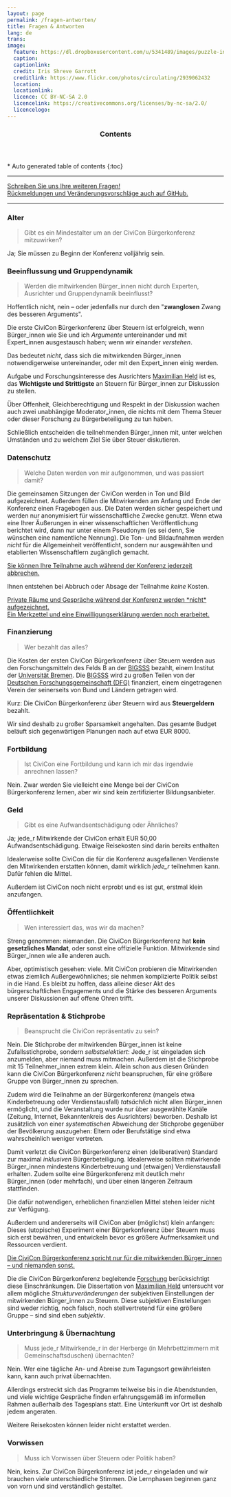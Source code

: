 ```yaml
---
layout: page
permalink: /fragen-antworten/
title: Fragen & Antworten
lang: de
trans:
image:
  feature: https://dl.dropboxusercontent.com/u/5341489/images/puzzle-incomplete_crop.jpg  
  caption:
  captionlink:
  credit: Iris Shreve Garrott
  creditlink: https://www.flickr.com/photos/circulating/2939062432
  location:
  locationlink:
  licence: CC BY-NC-SA 2.0
  licencelink: https://creativecommons.org/licenses/by-nc-sa/2.0/
  licencelogo:
---
```

<section id="table-of-contents" class="toc">
  <header>
    <h3>Contents</h3>
  </header>
<div id="drawer" markdown="1">
*  Auto generated table of contents
{:toc}
</div>
</section><!-- /#table-of-contents -->

---

<div markdown="0"><a href="/kontakt/" class="btn btn-success">Schreiben Sie uns Ihre weiteren Fragen!</a></div>

<div markdown="0"><a href="https://github.com/civicon/civicon.github.io/issues" class="btn btn-info">Rückmeldungen und Veränderungsvorschläge auch auf GitHub.</a></div>

---

### Alter

> Gibt es ein Mindestalter um an der CiviCon Bürgerkonferenz mitzuwirken?

Ja; Sie müssen zu Beginn der Konferenz volljährig sein.


### Beeinflussung und Gruppendynamik

> Werden die mitwirkenden Bürger_innen nicht durch Experten, Ausrichter und Gruppendynamik beeinflusst?

Hoffentlich nicht, nein – oder jedenfalls nur durch den "**zwanglosen** Zwang des besseren Arguments".

Die erste CiviCon Bürgerkonferenz über Steuern ist erfolgreich, wenn Bürger_innen wie Sie und ich *Argumente* untereinander und mit Expert_innen ausgestausch haben; wenn wir einander *verstehen*.

Das bedeutet *nicht*, dass sich die mitwirkenden Bürger_innen notwendigerweise untereinander, oder mit den Expert_innen einig werden.

Aufgabe und Forschungsinteresse des Ausrichters [Maximilian Held](http://www.maxheld.de) ist es, das **Wichtigste und Strittigste** an Steuern für Bürger_innen zur Diskussion zu stellen.

Über Offenheit, Gleichberechtigung und Respekt in der Diskussion wachen auch zwei unabhängige Moderator_innen, die nichts mit dem Thema Steuer oder dieser Forschung zu Bürgerbeteiligung zu tun haben.

Schließlich entscheiden die teilnehmenden Bürger_innen mit, unter welchen Umständen und zu welchem Ziel Sie über Steuer diskutieren.


### Datenschutz

> Welche Daten werden von mir aufgenommen, und was passiert damit?

Die gemeinsamen Sitzungen der CiviCon werden in Ton und Bild aufgezeichnet.
Außerdem füllen die Mitwirkenden am Anfang und Ende der Konferenz einen Fragebogen aus.
Die Daten werden sicher gespeichert und werden nur anonymisiert für wissenschaftliche Zwecke genutzt.
Wenn etwa eine Ihrer Äußerungen in einer wissenschaftlichen Veröffentlichung berichtet wird, dann nur unter einem Pseudonym (es sei denn, Sie wünschen eine namentliche Nennung).
Die Ton- und Bildaufnahmen werden *nicht* für die Allgemeinheit veröffentlicht, sondern nur ausgewählten und etablierten Wissenschaftlern zugänglich gemacht.

<div markdown="0"><a href="" class="btn btn-success">Sie können Ihre Teilnahme auch während der Konferenz jederzeit abbrechen.</a></div>

Ihnen entstehen bei Abbruch oder Absage der Teilnahme *keine* Kosten.

<div markdown="0"><a href="" class="btn btn-warning">Private Räume und Gespräche während der Konferenz werden *nicht* aufgezeichnet.</a></div>

<div markdown="0"><a href="" class="btn btn-info">Ein Merkzettel und eine Einwilligungserklärung werden noch erarbeitet.</a></div>


### Finanzierung

> Wer bezahlt das alles?

Die Kosten der ersten CiviCon Bürgerkonferenz über Steuern werden aus den Forschungsmitteln des Felds B an der [BIGSSS](http://www.bigsss-bremen.de) bezahlt, einem Institut der [Universität Bremen](http://www.uni-bremen.de).
Die [BIGSSS](http://www.bigsss-bremen.de) wird zu großen Teilen von der [Deutschen Forschungsgemeinschaft (DFG)](http://www.dfg.de) finanziert, einem eingetragenen Verein der seinerseits von Bund und Ländern getragen wird.

Kurz: Die CiviCon Bürgerkonferenz *über* Steuern wird aus **Steuergeldern** bezahlt.

Wir sind deshalb zu großer Sparsamkeit angehalten.
Das gesamte Budget beläuft sich gegenwärtigen Planungen nach auf etwa EUR 8000.


### Fortbildung

> Ist CiviCon eine Fortbildung und kann ich mir das irgendwie anrechnen lassen?

Nein.
Zwar werden Sie vielleicht eine Menge bei der CiviCon Bürgerkonferenz lernen, aber wir sind kein zertifizierter Bildungsanbieter.


### Geld

> Gibt es eine Aufwandsentschädigung oder Ähnliches?

Ja; jede_r Mitwirkende der CiviCon erhält EUR 50,00 Aufwandsentschädigung.
Etwaige Reisekosten sind darin bereits enthalten

Idealerweise sollte CiviCon die für die Konferenz ausgefallenen Verdienste den Mitwirkenden erstatten können, damit wirklich *jede_r* teilnehmen kann.
Dafür fehlen die Mittel.

Außerdem ist CiviCon noch nicht erprobt und es ist gut, erstmal klein anzufangen.


### Öffentlichkeit

> Wen interessiert das, was wir da machen?

Streng genommen: niemanden.
Die CiviCon Bürgerkonferenz hat **kein gesetzliches Mandat**, oder sonst eine offizielle Funktion.
Mitwirkende sind Bürger_innen wie alle anderen auch.

Aber, optimistisch gesehen: viele.
Mit CiviCon probieren die Mitwirkenden etwas ziemlich Außergewöhnliches; sie nehmen komplizierte Politik selbst in die Hand.
Es bleibt zu hoffen, dass alleine dieser Akt des bürgerschaftlichen Engagements und die Stärke des besseren Arguments unserer Diskussionen auf offene Ohren trifft.


### Repräsentation & Stichprobe

> Beansprucht die CiviCon repräsentativ zu sein?

Nein.
Die Stichprobe der mitwirkenden Bürger_innen ist keine Zufallsstichprobe, sondern *selbstselektiert*: Jede_r ist eingeladen sich anzumelden, aber niemand muss mitmachen.
Außerdem ist die Stichprobe mit 15 Teilnehmer_innen extrem klein.
Allein schon aus diesen Gründen kann die CiviCon Bürgerkonferenz *nicht* beanspruchen, für eine größere Gruppe von Bürger_innen zu sprechen.

Zudem wird die Teilnahme an der Bürgerkonferenz (mangels etwa Kinderbetreuung oder Verdienstausfall) *tatsächlich* nicht allen Bürger_innen ermöglicht, und die Veranstaltung wurde nur über ausgewählte Kanäle (Zeitung, Internet, Bekanntenkreis des Ausrichters) beworben.
Deshalb ist zusätzlich von einer *systematischen* Abweichung der Stichprobe gegenüber der Bevölkerung auszugehen: Eltern oder Berufstätige sind etwa wahrscheinlich weniger vertreten.

Damit verletzt die CiviCon Bürgerkonferenz einen (deliberativen) Standard zur maximal *inklusiven* Bürgerbeteiligung.
Idealerweise sollten mitwirkende Bürger_innen mindestens Kinderbetreuung und (etwaigen) Verdienstausfall erhalten.
Zudem sollte eine Bürgerkonferenz mit deutlich mehr Bürger_innen (oder mehrfach), und über einen längeren Zeitraum stattfinden.

Die dafür notwendigen, erheblichen finanziellen Mittel stehen leider nicht zur Verfügung.

Außerdem und andererseits will CiviCon aber (möglichst) klein anfangen: Dieses (utopische) Experiment einer Bürgerkonferenz über Steuern muss sich erst bewähren, und entwickeln bevor es größere Aufmerksamkeit und Ressourcen verdient.

<div markdown="0"><a href="" class="btn btn-warning">Die CiviCon Bürgerkonferenz spricht nur für die mitwirkenden Bürger_innen – und niemanden sonst.</a></div>

Die die CiviCon Bürgerkonferenz begleitende [Forschung](http://www.maxheld.de/schumpermas) berücksichtigt diese Einschränkungen.
Die Dissertation von [Maximilian Held](http://www.maxheld.de) untersucht vor allem mögliche *Strukturveränderungen* der subjektiven Einstellungen der mitwirkenden Bürger_innen zu Steuern.
Diese subjektiven Einstellungen sind weder richtig, noch falsch, noch stellvertretend für eine größere Gruppe – sind sind eben *subjektiv*.


### Unterbringung & Übernachtung

> Muss jede_r Mitwirkende_r in der Herberge (in Mehrbettzimmern mit Gemeinschaftsduschen) übernachten?

Nein.
Wer eine tägliche An- und Abreise zum Tagungsort gewährleisten kann, kann auch privat übernachten.

Allerdings erstreckt sich das Programm teilweise bis in die Abendstunden, und viele wichtige Gespräche finden erfahrungsgemäß im informellen Rahmen außerhalb des Tagesplans statt.
Eine Unterkunft vor Ort ist deshalb jedem angeraten.

Weitere Reisekosten können leider nicht erstattet werden.


### Vorwissen

> Muss ich Vorwissen über Steuern oder Politik haben?

Nein, keins.
Zur CiviCon Bürgerkonferenz ist jede_r eingeladen und wir brauchen viele unterschiedliche Stimmen.
Die Lernphasen beginnen ganz von vorn und sind verständlich gestaltet.

